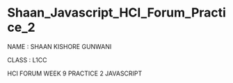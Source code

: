 # Shaan_Javascript_HCI_Forum_Practice_2

NAME : SHAAN KISHORE GUNWANI

CLASS : L1CC

HCI FORUM WEEK 9 PRACTICE 2 JAVASCRIPT
